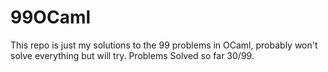 # 99OCaml
This repo is just my solutions to the 99 problems in OCaml, probably won't solve everything but will try.
Problems Solved so far 30/99. 
